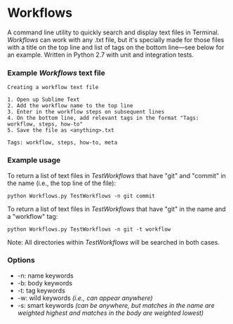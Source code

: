 # Workflows
A command line utility to quickly search and display text files in Terminal. *Workflows* can work with any .txt file, but it's specially made for those files with a title on the top line and list of tags on the bottom line—see below for an example. Written in Python 2.7 with unit and integration tests.

### Example *Workflows* text file

	Creating a workflow text file
	
	1. Open up Sublime Text
	2. Add the workflow name to the top line
	3. Enter in the workflow steps on subsequent lines
	4. On the bottom line, add relevant tags in the format "Tags: workflow, steps, how-to"
	5. Save the file as <anything>.txt
	
	Tags: workflow, steps, how-to, meta

### Example usage
To return a list of text files in *TestWorkflows* that have "git" and "commit" in the name (i.e., the top line of the file):
		
	python Workflows.py TestWorkflows -n git commit 
	
To return a list of text files in *TestWorkflows* that have "git" in the name and a "workflow" tag:
		
	python Workflows.py TestWorkflows -n git -t workflow

Note: All directories within *TestWorkflows* will be searched in both cases.

### Options
* -n: name keywords
* -b: body keywords
* -t: tag keywords
* -w: wild keywords *(i.e., can appear anywhere)*
* -s: smart keywords *(can be anywhere, but matches in the name are weighted highest and matches in the body are weighted lowest)*
